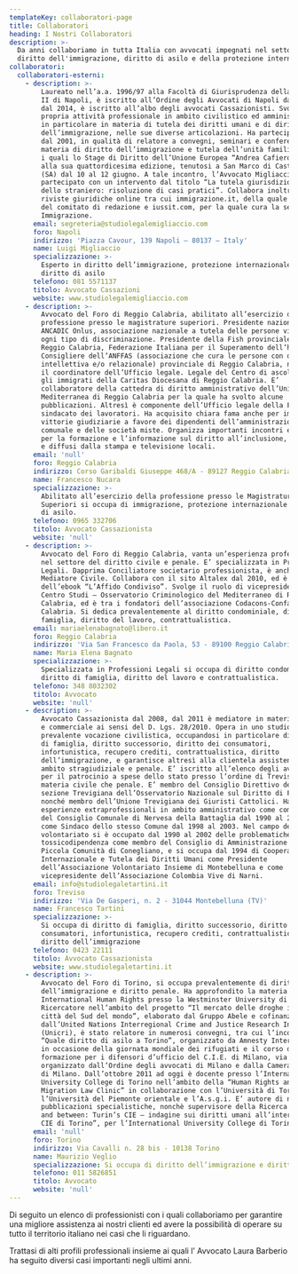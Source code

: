```yaml
---
templateKey: collaboratori-page
title: Collaboratori
heading: I Nostri Collaboratori
description: >-
  Da anni collaboriamo in tutta Italia con avvocati impegnati nel settore del
  diritto dell'immigrazione, diritto di asilo e della protezione internazionale.
collaboratori:
  collaboratori-esterni:
    - description: >-
        Laureato nell’a.a. 1996/97 alla Facoltà di Giurisprudenza della Federico
        II di Napoli, è iscritto all’Ordine degli Avvocati di Napoli dal 2002 e,
        dal 2014, è iscritto all’albo degli avvocati Cassazionisti. Svolge la
        propria attività professionale in ambito civilistico ed amministrativo,
        in particolare in materia di tutela dei diritti umani e di diritto
        dell’immigrazione, nelle sue diverse articolazioni. Ha partecipato, sin
        dal 2001, in qualità di relatore a convegni, seminari e conferenze in
        materia di diritto dell’immigrazione e tutela dell’unità familiare, tra
        i quali lo Stage di Diritto dell’Unione Europea “Andrea Cafiero”, giunto
        alla sua quattordicesima edizione, tenutosi a San Marco di Castellabate
        (SA) dal 10 al 12 giugno. A tale incontro, l’Avvocato Migliaccio ha
        partecipato con un intervento dal titolo “La tutela giurisdizionale
        dello straniero: risoluzione di casi pratici”. Collabora inoltre con
        riviste giuridiche online tra cui immigrazione.it, della quale è membro
        del comitato di redazione e iussit.com, per la quale cura la sezione
        Immigrazione.
      email: segreteria@studiolegalemigliaccio.com
      foro: Napoli
      indirizzo: 'Piazza Cavour, 139 Napoli – 80137 – Italy'
      name: Luigi Migliaccio
      specializzazione: >-
        Esperto in diritto dell’immigrazione, protezione internazionale e
        diritto di asilo
      telefono: 081 5571137
      titolo: Avvocato Cassazioni
      website: www.studiolegalemigliaccio.com
    - description: >-
        Avvocato del Foro di Reggio Calabria, abilitato all’esercizio della
        professione presso le magistrature superiori. Presidente nazionale
        ANCADIC Onlus, associazione nazionale a tutela delle persone vittime di
        ogni tipo di discriminazione. Presidente della Fish provinciale di
        Reggio Calabria, Federazione Italiana per il Superamento dell’handicap.
        Consigliere dell’ANFFAS (associazione che cura le persone con disabilità
        intellettiva e/o relazionale) provinciale di Reggio Calabria, ne è anche
        il coordinatore dell’Ufficio legale. Legale del Centro di ascolto per
        gli immigrati della Caritas Diocesana di Reggio Calabria. E’
        collaboratore della cattedra di diritto amministrativo dell’Università
        Mediterranea di Reggio Calabria per la quale ha svolto alcune
        pubblicazioni. Altresì è componente dell’Ufficio legale della FIADEL
        sindacato dei lavoratori. Ha acquisito chiara fama anche per importanti
        vittorie giudiziarie a favore dei dipendenti dell’amministrazione
        comunale e delle società miste. Organizza importanti incontri ed eventi
        per la formazione e l’informazione sul diritto all’inclusione, riportati
        e diffusi dalla stampa e televisione locali.
      email: 'null'
      foro: Reggio Calabria
      indirizzo: Corso Garibaldi Giuseppe 468/A - 89127 Reggio Calabria (RC)
      name: Francesco Nucara
      specializzazione: >-
        Abilitato all’esercizio della professione presso le Magistrature
        Superiori si occupa di immigrazione, protezione internazionale e diritto
        di asilo.
      telefono: 0965 332706
      titolo: Avvocato Cassazionista
      website: 'null'
    - description: >-
        Avvocato del Foro di Reggio Calabria, vanta un’esperienza professionale
        nel settore del diritto civile e penale. E’ specializzata in Professioni
        Legali. Dapprima Conciliatore societario professionista, è anche
        Mediatore Civile. Collabora con il sito Altalex dal 2010, ed è autrice
        dell’ebook “L’Affido Condiviso”. Svolge il ruolo di vicepresidente del
        Centro Studi – Osservatorio Criminologico del Mediterraneo di Reggio
        Calabria, ed è tra i fondatori dell’associazione Codacons-Confabitare
        Calabria. Si dedica prevalentemente al diritto condominiale, diritto di
        famiglia, diritto del lavoro, contrattualistica.
      email: mariaelenabagnato@libero.it
      foro: Reggio Calabria
      indirizzo: 'Via San Francesco da Paola, 53 - 89100 Reggio Calabria'
      name: Maria Elena Bagnato
      specializzazione: >-
        Specializzata in Professioni Legali si occupa di diritto condominiale,
        diritto di famiglia, diritto del lavoro e contrattualistica.
      telefono: 348 8032302
      titolo: Avvocato
      website: 'null'
    - description: >-
        Avvocato Cassazionista dal 2008, dal 2011 è mediatore in materia civile
        e commerciale ai sensi del D. Lgs. 28/2010. Opera in uno studio a
        prevalente vocazione civilistica, occupandosi in particolare di diritto
        di famiglia, diritto successorio, diritto dei consumatori,
        infortunistica, recupero crediti, contrattualistica, diritto
        dell’immigrazione, e garantisce altresì alla clientela assistenza in
        ambito stragiudiziale e penale. E’ iscritto all’elenco degli avvocati
        per il patrocinio a spese dello stato presso l’ordine di Treviso sia in
        materia civile che penale. E’ membro del Consiglio Direttivo della
        sezione Trevigiana dell’Osservatorio Nazionale sul Diritto di Famiglia,
        nonché membro dell’Unione Trevigiana dei Giuristi Cattolici. Ha maturato
        esperienze extraprofessionali in ambito amministrativo come componente
        del Consiglio Comunale di Nervesa della Battaglia dal 1990 al 2003, e
        come Sindaco dello stesso Comune dal 1998 al 2003. Nel campo del
        volontariato si è occupato dal 1990 al 2002 delle problematiche della
        tossicodipendenza come membro del Consiglio di Amministrazione della
        Piccola Comunità di Conegliano, e si occupa dal 1994 di Cooperazione
        Internazionale e Tutela dei Diritti Umani come Presidente
        dell’Associazione Volontariato Insieme di Montebelluna e come
        vicepresidente dell’Associazione Colombia Vive di Narni.
      email: info@studiolegaletartini.it
      foro: Treviso
      indirizzo: 'Via De Gasperi, n. 2 - 31044 Montebelluna (TV)'
      name: Francesco Tartini
      specializzazione: >-
        Si occupa di diritto di famiglia, diritto successorio, diritto dei
        consumatori, infortunistica, recupero crediti, contrattualistica,
        diritto dell’immigrazione
      telefono: 0423 22111
      titolo: Avvocato Cassazionista
      website: www.studiolegaletartini.it
    - description: >-
        Avvocato del Foro di Torino, si occupa prevalentemente di diritto
        dell’immigrazione e diritto penale. Ha approfondito la materia di
        International Human Rights presso la Westminster University di Londra.
        Ricercatore nell’ambito del progetto “Il mercato delle droghe in 18
        città del Sud del mondo”, elaborato dal Gruppo Abele e cofinanziato
        dall’United Nations Interregional Crime and Justice Research Institute
        (Unicri), è stato relatore in numerosi convegni, tra cui l’incontro
        “Quale diritto di asilo a Torino”, organizzato da Amnesty International
        in occasione della giornata mondiale dei rifugiati e il corso di
        formazione per i difensori d’ufficio del C.I.E. di Milano, via Corelli,
        organizzato dall’Ordine degli avvocati di Milano e dalla Camera penale
        di Milano. Dall’ottobre 2011 ad oggi è docente presso l’International
        University College di Torino nell’ambito della “Human Rights and
        Migration Law Clinic” in collaborazione con l’Università di Torino,
        l’Università del Piemonte orientale e l’A.s.g.i. E’ autore di numerose
        pubblicazioni specialistiche, nonchè supervisore della Ricerca “Betwix
        and between: Turin’s CIE – indagine sui diritti umani all’interno del
        CIE di Torino”, per l’International University College di Torino.
      email: 'null'
      foro: Torino
      indirizzo: Via Cavalli n. 28 bis - 10138 Torino
      name: Maurizio Veglio
      specializzazione: Si occupa di diritto dell’immigrazione e diritto penale.
      telefono: 011 5826851
      titolo: Avvocato
      website: 'null'
---
```

Di seguito un elenco di professionisti con i quali collaboriamo per garantire una migliore assistenza ai nostri clienti ed avere la possibilità di operare su tutto il territorio italiano nei casi che li riguardano.

Trattasi di alti profili professionali insieme ai quali l’ Avvocato Laura Barberio ha seguito diversi casi importanti negli ultimi anni.
